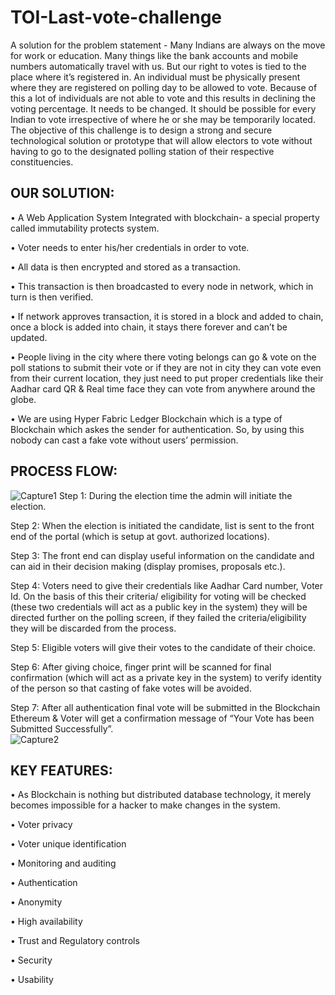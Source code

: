 # TOI-Last-vote-challenge
A solution for the problem statement - Many Indians are always on the move for work or education. Many things like the bank accounts and mobile numbers automatically travel with us. But our right to votes is tied to the place where it’s registered in. An individual must be physically present where they are registered on polling day to be allowed to vote. Because of this a lot of individuals are not able to vote and this results in declining the voting percentage. It needs to be changed. It should be possible for every Indian to vote irrespective of where he or she may be temporarily located. The objective of this challenge is to design a strong and secure technological solution or prototype that will allow electors to vote without having to go to the designated polling station of their respective constituencies.
## OUR SOLUTION:
•	A Web Application System Integrated with blockchain- a special property called immutability protects system.

•	Voter needs to enter his/her credentials in order to vote.

•	All data is then encrypted and stored as a transaction.

•	This transaction is then broadcasted to every node in network, which in turn is then verified.

•	If network approves transaction, it is stored in a block and added to chain, once a block is added into chain, it stays there forever and can’t be updated.

•	People living in the city where there voting belongs can go & vote on the poll stations to submit their vote or if they are not in city they can vote even from their current location, they just need to put proper credentials like their Aadhar card QR & Real time face they can vote from anywhere around the globe. 

•	We are using Hyper Fabric Ledger Blockchain which is a type of Blockchain which askes the sender for authentication. So, by using this nobody can cast a fake vote without users’ permission.  

## PROCESS FLOW:
![Capture1](https://user-images.githubusercontent.com/62996762/98011587-11b72700-1e1e-11eb-98cf-b5a334799a23.JPG)
Step 1:  During the election time the admin will initiate the election.

Step 2: When the election is initiated the candidate, list is sent to the front end of the portal (which is setup at govt. authorized locations).

Step 3:  The front end can display useful information on the candidate and can aid in their decision making (display promises, proposals etc.).

Step 4: Voters need to give their credentials like Aadhar Card number, Voter Id. On the basis of this their criteria/ eligibility for voting will be checked (these two credentials will act as a public key in the system) they will be directed further on the polling screen, if they failed the criteria/eligibility they will be discarded from the process.

Step 5: Eligible voters will give their votes to the candidate of their choice.

Step 6: After giving choice, finger print will be scanned for final confirmation (which will act as a private key in the system) to verify identity of the person so that casting of fake votes will be avoided.

Step 7: After all authentication final vote will be submitted in the Blockchain Ethereum & Voter will get a confirmation message of “Your Vote has been Submitted Successfully”.  
![Capture2](https://user-images.githubusercontent.com/62996762/98012136-c18c9480-1e1e-11eb-8fae-0cf68b173ead.JPG)
## KEY FEATURES:
•	As Blockchain is nothing but distributed database technology, it merely becomes impossible for a hacker to make changes in the system.

•	Voter privacy

•	Voter unique identification

•	Monitoring and auditing

•	Authentication

•	Anonymity

•	High availability

•	Trust and Regulatory controls

•	Security

•	Usability


